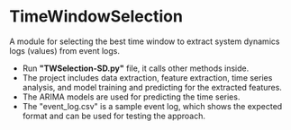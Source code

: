 # TimeWindowSelection
A module for selecting the best time window to extract system dynamics logs (values) from event logs.
- Run **"TWSelection-SD.py"** file, it calls other methods inside. 
- The project includes data extraction, feature extraction, time series analysis, and model training and predicting for the extracted features. 
- The ARIMA models are used for predicting the time series. 
- The "event_log.csv" is a sample event log, which shows the expected format and can be used for testing the approach.
